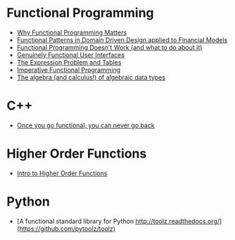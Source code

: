 Functional Programming
======================
* [Why Functional Programming Matters](http://www.cs.kent.ac.uk/people/staff/dat/miranda/whyfp90.pdf)
* [Functional Patterns in Domain Driven Design applied to Financial Models](http://www.infoq.com/presentations/functional-ddd-financial)
* [Functional Programming Doesn't Work (and what to do about it)](http://prog21.dadgum.com/54.html)
* [Genuinely Functional User Interfaces](http://haskell.cs.yale.edu/wp-content/uploads/2011/02/genuinely-functional-guis.pdf)
* [The Expression Problem and Tables](http://joelburget.com/the-expression-problem-and-tables/)
* [Imperative Functional Programming](http://www.cs.bham.ac.uk/~udr/papers/imperative-functional.pdf)
* [The algebra (and calculus!) of algebraic data types](https://codewords.recurse.com/issues/three/algebra-and-calculus-of-algebraic-data-types/)

# C++
* [Once you go functional, you can never go back](http://zx.rs/5/Once-you-go-functional,-you-can-never-go-back/)

# Higher Order Functions
* [Intro to Higher Order Functions](http://comp-phil.blogspot.kr/2015/05/intro-to-higher-order-functions.html)

# Python
* [A functional standard library for Python http://toolz.readthedocs.org/](https://github.com/pytoolz/toolz)